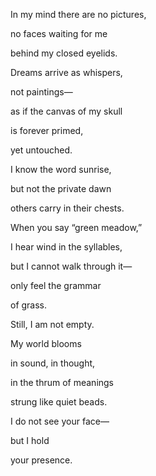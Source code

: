  

In my mind there are no pictures,

no faces waiting for me

behind my closed eyelids.

Dreams arrive as whispers,

not paintings—

as if the canvas of my skull

is forever primed,

yet untouched.

I know the word sunrise,

but not the private dawn

others carry in their chests.

When you say “green meadow,”

I hear wind in the syllables,

but I cannot walk through it—

only feel the grammar

of grass.

Still, I am not empty.

My world blooms

in sound, in thought,

in the thrum of meanings

strung like quiet beads.

I do not see your face—

but I hold

your presence.
